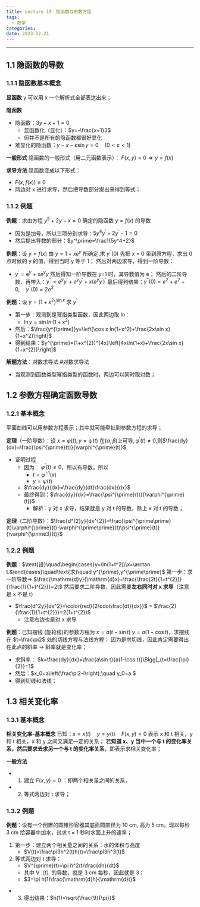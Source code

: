 ```yaml
---
title: Lecture 19：隐函数与参数方程
tags:
  - 数学
categories: 
date: 2023-12-21
---
```

---
## 1.1 隐函数的导数
### 1.1.1 隐函数基本概念
**显函数**
y 可以用 x 一个解析式全部表达出来；

**隐函数**
+ 隐函数：$3y+x+1=0$
	+ 显函数化（显化）：$y=-\frac{x+1}3$
	+ 但并不是所有的隐函数都很好显化
+ 难显化的隐函数：$y-x-\varepsilon\sin y=0\quad(0<\varepsilon<1)$

**一般形式**
隐函数的一般形式（用二元函数表示）： $F(x,y)=0\Rightarrow y=f(x)$

**求导方法**
隐函数变成以下形式：
+ $F(x,f(x))\equiv0$ 
+ 两边对 x 进行求导，然后把导数部分提出来得到等式；

### 1.1.2 例题
**例题**：$\text{求由方程 }y^5+2y-x=0\text{ 确定的隐函数 }y=f(x)\text{ 的导数}$
+ 因为是加号，所以三项分别求导：$5y^4y^{\prime}+2y^{\prime}-1=0$
+ 然后提出导数的部分：$y^\prime=\frac1{5y^4+2}$

**例题**：$\text{设 }y=f(x)\text{ 由 }y=1+xe^y\text{ 所确定,求 }y^{\prime\prime}(0)$
先把 x = 0 带到原方程，求出 0 点时候的 y 的值，得到当时 y 等于 1；
然后对两边求导，得到一阶导数：
+ $y^{\prime}=\mathrm{e}^{y}+\mathrm{x}{e}^{y}{y}$
然后得知一阶导数在 y=1 时，其导数值为 e；
然后的二阶导数、再带入：$y^{\prime\prime}=e^{y}y^{\prime}+e^{y}y^{\prime}+x(e^{y}y^{\prime})^{\prime}$
最后得到结果：$y^{\prime\prime}(0)=e^{2}+e^{2}+0,\quad y^{\prime\prime}(0)=2e^{2}$

**例题**：$\text{设 }y=(1+x^2)^{\sin x}\text{ 求 }y^{\prime}$
+ 第一步：观测到是幂指类型函数，因此两边取 ln：
	+ $\ln y=\sin\ln(1+\mathrm{x}^2)$
+ 然后：$\frac{y^{\prime}}y=\left[\cos x ln(1+x^2)+\frac{2x\sin x}{1+x^2}\right]$
+ 得到结果：$y^{\prime}=(1+x^{2})^{4x}\left[4x\ln(1+x)+\frac{2x\sin x}{1+x^{2}}\right]$

**解题方法**：对数求导法
#对数求导法
+ 当观测到函数类型幂指类型的函数时，两边可以同时取对数；

## 1.2 参数方程确定函数导数
### 1.2.1 基本概念
平面曲线可以用参数方程表示；其中就可能牵扯到参数方程的求导；

**定理**（一阶导数）：$\text{设 }x=\varphi(t),y=\psi(t)\text{ 在(}\alpha,\beta)\text{上可导},\varphi^{\prime}(t)\neq0\text{,则}$$\frac{dy}{dx}=\frac{\psi^{\prime}(t)}{\varphi^{\prime}(t)}$
+ 证明过程
	+ 因为： $\varphi^{\prime}(t)\neq0$，所以有导数，所以
		+ ${t=\varphi^{-1}(x)}$
		+ ${y=\psi(t)}$
	+ $\frac{dy}{dx}=\frac{dy}{dt}\frac{dx}{dx}$
	+ 最终得到：$\frac{dy}{dx}=\frac{\psi^{\prime}(t)}{\varphi^{\prime}(t)}$
		+ 解析：y 对 x 求导，结果就是 y 对 t 的导数，除上 x 对 t 的导数；

**定理**（二阶导数）：$\frac{d^{2}y}{dx^{2}}=\frac{\psi^{\prime\prime}(t)\varphi^{\prime}(t)-\varphi^{\prime\prime}(t)\psi^{\prime}(t)}{\varphi^{\prime3}(t)}$

### 1.2.2 例题
**例题**：$\text{设}\quad\begin{cases}y=\ln(1+t^2)\\x=\arctan t.&\end{cases}\quad\text{求}\quad y^{\prime},y^{\prime\prime}$
第一步：求一阶导数-> $\frac{\mathrm{d}y}{\mathrm{d}x}=\frac{\frac{2t}{1+t^{2}}}{\frac{1}{1+t^{2}}}=2t$
然后要求二阶导数，因此需要**左右同时对 x 求导**（注意是 x 不是 t）
+  $\frac{d^2y}{dx^2}=\color{red}{2\cdot\frac{dt}{dx}}$ = $\frac{2}{\frac{1}{1+t^{2}}}=2(1+t^{2})$
	+ 注意右边也是对 x 求导

**例题**：已知摆线 (旋轮线)的参数方程为 $x=a(t-\sin t)$ $y=a(1-\cos t)$，求摆线在 $t=\frac\pi2$ 处的切线方程与法线方程；
因为是求切线，因此肯定需要得出在此点的斜率 -> 斜率就是变化率；
+ 求斜率： $k=\frac{dy}{dx}=\frac{a\sin t}{a(1-\cos t)}\Bigg|_{t=\frac{\pi}{2}}=1$
+ 然后：$x_0=a\left(\frac\pi2-i\right),\quad y_0=a.$
+ 得到切线和法线；

## 1.3 相关变化率
### 1.3.1 基本概念
**相关变化率-基本概念**
已知：$x=x(t)\quad y=y(t)\quad F(x,y)=0$
表示 x 和 t 相关，y 和 t 相关，x 和 y 之间又满足一定的关系；
若**知道 x、y 当中一个与 t 的变化率关系，然后要求去求另一个与 t 的变化率关系**，即表示求相关变化率；

**一般方法**
+ 1. 建立 $F(x,y)=0$ ：即两个相关量之间的关系，
+ 2. 等式两边对 t 求导；


### 1.3.2 例题
**例题**：设有一个倒置的圆锥形容器其底面圆直径为 10 cm, 高为 5 cm。现以每秒 3 cm 给容器中加水，试求 t = 1 秒时水面上升的速率；
1. 第一步：建立两个相关量之间的关系：水的体积与高度
	+  $V(t)=\frac\pi3h^2(t)h(t)=\frac\pi3h^3(t)$ 
2. 等式两边对 t 求导：
	+ $V^{\prime}(t)=\pi h^2(t)\frac{dh}{dt}$
	+ 其中 V（t）的导数，就是 3 cm 每秒，因此就是 3；
	+ $3=\pi h(1)\frac{\mathrm{d}h}{\mathrm{d}t}$
+ 3. 得出结果：$h(1)=\sqrt{\frac{9}{\pi}}$
